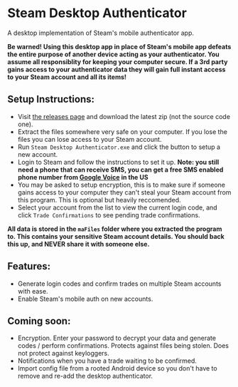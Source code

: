 # Steam Desktop Authenticator
A desktop implementation of Steam's mobile authenticator app.

**Be warned! Using this desktop app in place of Steam's mobile app defeats the entire purpose of another device acting as your authenticator. You assume all responsiblity for keeping your computer secure. If a 3rd party gains access to your  authenticator data they will gain full instant access to your Steam account and all its items!**

## Setup Instructions:
- Visit [the releases page](https://github.com/Jessecar96/SteamDesktopAuthenticator/releases) and download the latest zip (not the source code one).
- Extract the files somewhere very safe on your computer. If you lose the files you can lose access to your Steam account.
- Run `Steam Desktop Authenticator.exe` and click the button to setup a new account.
- Login to Steam and follow the instructions to set it up. **Note: you still need a phone that can receive SMS, you can get a free SMS enabled phone number from [Google Voice](https://www.google.com/voice) in the US**
- You may be asked to setup encryption, this is to make sure if someone gains access to your computer they can't steal your Steam account from this program. This is optional but heavily reccomended.
- Select your account from the list to view the current login code, and click `Trade Confirmations` to see pending trade confirmations.

**All data is stored in the `maFiles` folder where you extracted the program to. This contains your sensitive Steam account details. You should back this up, and NEVER share it with someone else.**

## Features:
- Generate login codes and confirm trades on multiple Steam accounts with ease.
- Enable Steam's mobile auth on new accounts.

## Coming soon:
- Encryption. Enter your password to decrypt your data and generate codes / perform confirmations. Protects against files being stolen. Does not protect against keyloggers.
- Notifications when you have a trade waiting to be confirmed.
- Import config file from a rooted Android device so you don't have to remove and re-add the desktop authenticator.
